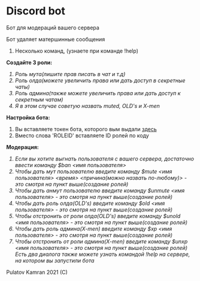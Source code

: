 # Discord bot

Бот для модераций вашего сервера

Бот удаляет матершинные сообщения

1. Несколько команд, (узнаете при команде !help)

<b>Создайте 3 роли:</b>
<i>
1. Роль мута(лишите прав писать в чат и т.д)
2. Роль олда(можете увеличить права или дать доступ в секретные чаты)
3. Роль админа(также можете увеличить права или дать доступ к секретным чатам)
4. Я в этом случае советую назвать muted, OLD's и X-men
</i>
<b>Настройка бота:</b>

1. Вы вставляете токен бота, которого вым выдали <a href='https://discord.com/developers/applications'>здесь</a>
2. Вместо слова 'ROLEID' вставляете ID ролей по коду

<b>Модерация:</b>
<i>
1. Если вы хотите выгнать пользователя с вашего сервера, достаточно ввести команду $ban <имя пользователя>
2. Чтобы дать мут пользователю введите команду $mute <имя пользователя> <время> <причина(можно назвать по-любому)> - это смотря на пункт выше(создание ролей)
3. Чтобы дать анмут пользователю введите команду $unmute <имя пользователя> - это смотря на пункт выше(создание ролей)
4. Чтобы дать роль олда(OLD's) введите команду $old <имя пользователя> - это смотря на пункт выше(создание ролей)
5. Чтобы отстронить от роли олда(OLD's) введите команду $unold <имя пользователя> - это смотря на пункт выше(создание ролей)
6. Чтобы дать роль админа(X-men) введите команду $xp <имя пользователя> - это смотря на пункт выше(создание ролей)
7. Чтобы отстронить от роли админа(X-men) введите команду $unxp <имя пользователя> - это смотря на пункт выше(создание ролей)
Есть два диалога также можете узнать командой !help на сервере, на котором вы запустили бота
</i>

Pulatov Kamran 2021 (C)

